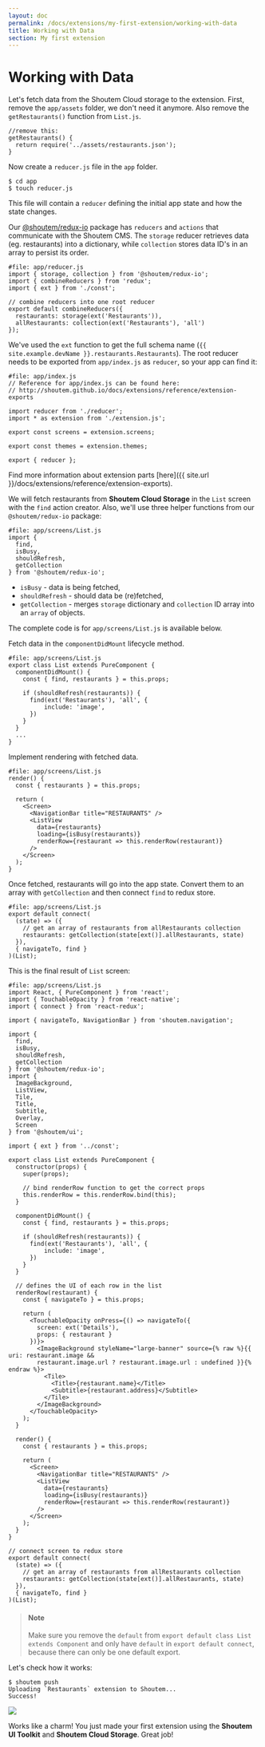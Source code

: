 ```yaml
---
layout: doc
permalink: /docs/extensions/my-first-extension/working-with-data
title: Working with Data
section: My first extension
---
```


# Working with Data

Let's fetch data from the Shoutem Cloud storage to the extension. First, remove the `app/assets` folder, we don't need it anymore. Also remove the `getRestaurants()` function from `List.js`.

```JavaScript{2-4}
//remove this:
getRestaurants() {
  return require('../assets/restaurants.json');
}
```

Now create a `reducer.js` file in the `app` folder.

```ShellSession
$ cd app
$ touch reducer.js
```

This file will contain a `reducer` defining the initial app state and how the state changes.

Our [@shoutem/redux-io](https://github.com/shoutem/redux-io) package has `reducers` and `actions` that communicate with the Shoutem CMS. The `storage` reducer retrieves data (eg. restaurants) into a dictionary, while `collection` stores data ID's in an array to persist its order.

```javascript{1-9}
#file: app/reducer.js
import { storage, collection } from '@shoutem/redux-io';
import { combineReducers } from 'redux';
import { ext } from './const';

// combine reducers into one root reducer
export default combineReducers({
  restaurants: storage(ext('Restaurants')),
  allRestaurants: collection(ext('Restaurants'), 'all')
});
```

We've used the `ext` function to get the full schema name (`{{ site.example.devName }}.restaurants.Restaurants`). The root reducer needs to be exported from `app/index.js` as `reducer`, so your app can find it:

```javascript{4,11}
#file: app/index.js
// Reference for app/index.js can be found here:
// http://shoutem.github.io/docs/extensions/reference/extension-exports

import reducer from './reducer';
import * as extension from './extension.js';

export const screens = extension.screens;

export const themes = extension.themes;

export { reducer };
```

Find more information about extension parts [here]({{ site.url }}/docs/extensions/reference/extension-exports).

We will fetch restaurants from **Shoutem Cloud Storage** in the `List` screen with the `find` action creator. Also, we'll use three helper functions from our `@shoutem/redux-io` package:

```javascript{1-6}
#file: app/screens/List.js
import {
  find,
  isBusy,
  shouldRefresh,
  getCollection
} from '@shoutem/redux-io';
```

 - `isBusy` - data is being fetched,
 - `shouldRefresh` - should data be (re)fetched,
 - `getCollection` - merges `storage` dictionary and `collection` ID array into an `array` of objects.

The complete code is for `app/screens/List.js` is available below.

Fetch data in the `componentDidMount` lifecycle method.

```javascript{2-10}
#file: app/screens/List.js
export class List extends PureComponent {
  componentDidMount() {
    const { find, restaurants } = this.props;

    if (shouldRefresh(restaurants)) {
      find(ext('Restaurants'), 'all', {
          include: 'image',
      })
    }
  }
  ...
}
```

Implement rendering with fetched data.

```JSX{2,8-9}
#file: app/screens/List.js
render() {
  const { restaurants } = this.props;

  return (
    <Screen>
      <NavigationBar title="RESTAURANTS" />
      <ListView
        data={restaurants}
        loading={isBusy(restaurants)}
        renderRow={restaurant => this.renderRow(restaurant)}
      />
    </Screen>
  );
}
```

Once fetched, restaurants will go into the app state. Convert them to an array with `getCollection` and then connect `find` to redux store.

```javascript{2-6}
#file: app/screens/List.js
export default connect(
  (state) => ({
    // get an array of restaurants from allRestaurants collection
    restaurants: getCollection(state[ext()].allRestaurants, state)
  }),
  { navigateTo, find }
)(List);
```

This is the final result of `List` screen:

```JSX
#file: app/screens/List.js
import React, { PureComponent } from 'react';
import { TouchableOpacity } from 'react-native';
import { connect } from 'react-redux';

import { navigateTo, NavigationBar } from 'shoutem.navigation';

import {
  find,
  isBusy,
  shouldRefresh,
  getCollection
} from '@shoutem/redux-io';
import {
  ImageBackground,
  ListView,
  Tile,
  Title,
  Subtitle,
  Overlay,
  Screen
} from '@shoutem/ui';

import { ext } from '../const';

export class List extends PureComponent {
  constructor(props) {
    super(props);

    // bind renderRow function to get the correct props
    this.renderRow = this.renderRow.bind(this);
  }

  componentDidMount() {
    const { find, restaurants } = this.props;

    if (shouldRefresh(restaurants)) {
      find(ext('Restaurants'), 'all', {
          include: 'image',
      })
    }
  }

  // defines the UI of each row in the list
  renderRow(restaurant) {
    const { navigateTo } = this.props;

    return (
      <TouchableOpacity onPress={() => navigateTo({
        screen: ext('Details'),
        props: { restaurant }
      })}>
        <ImageBackground styleName="large-banner" source={% raw %}{{ uri: restaurant.image &&
        restaurant.image.url ? restaurant.image.url : undefined }}{% endraw %}>
          <Tile>
            <Title>{restaurant.name}</Title>
            <Subtitle>{restaurant.address}</Subtitle>
          </Tile>
        </ImageBackground>
      </TouchableOpacity>
    );
  }

  render() {
    const { restaurants } = this.props;

    return (
      <Screen>
        <NavigationBar title="RESTAURANTS" />
        <ListView
          data={restaurants}
          loading={isBusy(restaurants)}
          renderRow={restaurant => this.renderRow(restaurant)}
        />
      </Screen>
    );
  }
}

// connect screen to redux store
export default connect(
  (state) => ({
    // get an array of restaurants from allRestaurants collection
    restaurants: getCollection(state[ext()].allRestaurants, state)
  }),
  { navigateTo, find }
)(List);
```

>#### Note
>Make sure you remove the `default` from `export default class List extends Component` and only have `default` in `export default connect`, because there can only be one default export.

Let's check how it works:

```ShellSession
$ shoutem push
Uploading `Restaurants` extension to Shoutem...
Success!
```

<p class="image">
<img src='{{ site.url }}/img/my-first-extension/working-with-data.png'/>
</p>

Works like a charm! You just made your first extension using the **Shoutem UI Toolkit** and **Shoutem Cloud Storage**. Great job!
